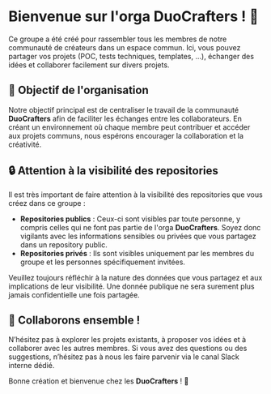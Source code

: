 # Bienvenue sur l'orga DuoCrafters ! 👋

Ce groupe a été créé pour rassembler tous les membres de notre communauté de créateurs dans un espace commun. Ici, vous pouvez partager vos projets (POC, tests techniques, templates, ...), échanger des idées et collaborer facilement sur divers projets.

## 🎯 Objectif de l'organisation

Notre objectif principal est de centraliser le travail de la communauté **DuoCrafters** afin de faciliter les échanges entre les collaborateurs. 
En créant un environnement où chaque membre peut contribuer et accéder aux projets communs, nous espérons encourager la collaboration et la créativité.

## 🔒 Attention à la visibilité des repositories

Il est très important de faire attention à la visibilité des repositories que vous créez dans ce groupe :

- **Repositories publics** : Ceux-ci sont visibles par toute personne, y compris celles qui ne font pas partie de l'orga **DuoCrafters**. Soyez donc vigilants avec les informations sensibles ou privées que vous partagez dans un repository public.
- **Repositories privés** : Ils sont visibles uniquement par les membres du groupe et les personnes spécifiquement invitées.

Veuillez toujours réfléchir à la nature des données que vous partagez et aux implications de leur visibilité. Une donnée publique ne sera surement plus jamais confidentielle une fois partagée.

## 🙌 Collaborons ensemble !

N’hésitez pas à explorer les projets existants, à proposer vos idées et à collaborer avec les autres membres. 
Si vous avez des questions ou des suggestions, n’hésitez pas à nous les faire parvenir via le canal Slack interne dédié.

Bonne création et bienvenue chez les **DuoCrafters** ! 🚀
